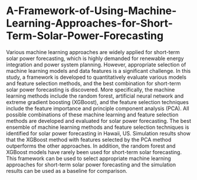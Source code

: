 # A-Framework-of-Using-Machine-Learning-Approaches-for-Short-Term-Solar-Power-Forecasting
Various machine learning approaches are widely applied for short-term solar power forecasting, which is highly demanded for renewable energy integration and power system planning. However, appropriate selection of machine learning models and data features is a significant challenge. In this study, a framework is developed to quantitatively evaluate various models and feature selection methods, and the best combination for short-term solar power forecasting is discovered. More specifically, the machine learning methods include the random forest, artificial neural network and extreme gradient boosting (XGBoost), and the feature selection techniques include the feature importance and principle component analysis (PCA). All possible combinations of these machine learning and feature selection methods are developed and evaluated for solar power forecasting. The best ensemble of machine learning methods and feature selection techniques is identified for solar power forecasting in Hawaii, US. Simulation results show that the XGBoost method with features selected by the PCA method outperforms the other approaches. In addition, the random forest and XGBoost models have rarely been used for short-term solar forecasting. This framework can be used to select appropriate machine learning approaches for short-term solar power forecasting and the simulation results can be used as a baseline for comparison.

